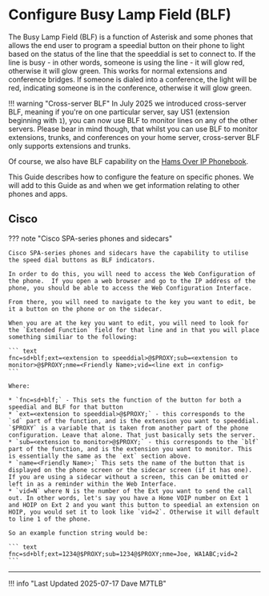 # Configure Busy Lamp Field (BLF)

The Busy Lamp Field (BLF) is a function of Asterisk and some phones that allows the end user to program a speedial button on their phone to light based on the status of the line that the speeddial is set to connect to. If the line is busy - in other words, someone is using the line - it will glow red, otherwise it will glow green. This works for normal extensions and conference bridges. If someone is dialed into a conference, the light will be red, indicating someone is in the conference, otherwise it will glow green.

!!! warning "Cross-server BLF"
    In July 2025 we introduced cross-server BLF, meaning if you're on one particular server, say US1 (extension beginning with `1`), you can now use BLF to monitor lines on any of the other servers.  Please bear in mind though, that whilst you can use BLF to monitor extensions, trunks, and conferences on your home server, cross-server BLF only supports extensions and trunks.

Of course, we also have BLF capability on the [Hams Over IP Phonebook](https://hamsoverip.com/phonebook).

This Guide describes how to configure the feature on specific phones.  We will add to this Guide as and when we get information relating to other phones and apps.

## Cisco

??? note "Cisco SPA-series phones and sidecars"

    Cisco SPA-series phones and sidecars have the capability to utilise the speed dial buttons as BLF indicators.

    In order to do this, you will need to access the Web Configuration of the phone.  If you open a web browser and go to the IP address of the phone, you should be able to access the Web Configuration Interface.

    From there, you will need to navigate to the key you want to edit, be it a button on the phone or on the sidecar.

    When you are at the key you want to edit, you will need to look for the `Extended Function` field for that line and in that you will place something similiar to the following:

    ``` text
    fnc=sd+blf;ext=<extension to speeddial>@$PROXY;sub=<extension to monitor>@$PROXY;nme=<Friendly Name>;vid=<line ext in config>
    ```

    Where:

    * `fnc=sd+blf;` - This sets the function of the button for both a speedial and BLF for that button
    * `ext=<extension to speeddial>@$PROXY;` - this corresponds to the `sd` part of the function, and is the extension you want to speeddial. `$PROXY` is a variable that is taken from another part of the phone configuration. Leave that alone. That just basically sets the server.
    * `sub=<extension to monitor>@$PROXY;` - this corresponds to the `blf` part of the function, and is the extension you want to monitor. This is essentially the same as the `ext` section above.
    * `name=<Friendly Name>;` This sets the name of the button that is displayed on the phone screen or the sidecar screen (if it has one). If you are using a sidecar without a screen, this can be omitted or left in as a reminder within the Web Interface.
    * `vid=N` where N is the number of the Ext you want to send the call out. In other words, let's say you have a Home VOIP number on Ext 1 and HOIP on Ext 2 and you want this button to speedial an extension on HOIP, you would set it to look like `vid=2`. Otherwise it will default to line 1 of the phone.

    So an example function string would be:

    ``` text
    fnc=sd+blf;ext=1234@$PROXY;sub=1234@$PROXY;nme=Joe, WA1ABC;vid=2
    ```

----

!!! info "Last Updated 2025-07-17 Dave M7TLB"
